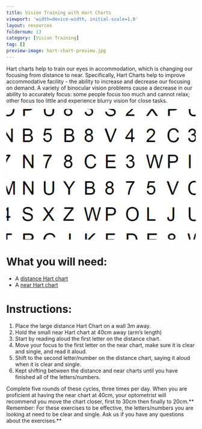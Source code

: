 ```yaml
---
title: Vision Training with Hart Charts
viewport: 'width=device-width, initial-scale=1.0'
layout: resources
foldernum: 13
category: [Vision Training]
tag: []
preview-image: hart-chart-preview.jpg
---
```


Hart charts help to train our eyes in accommodation, which is changing our focusing from distance to near. Specifically, Hart Charts help to improve accommodative facility - the ability to increase and decrease our focusing on demand. A variety of binocular vision problems cause a decrease in our ability to accurately focus: some people focus too much and cannot relax; other focus too little and experience blurry vision for close tasks. 

![](hart-chart.jpg)

# What you will need:

  * A [distance Hart chart](https://d1hd12f7n4y2a6.cloudfront.net/innovative-eye-care%2F5f241f69-03a4-4a6a-aca6-a1464d1defc6_largehartchart+%281%29.pdf)
  * A [near Hart chart ](https://d1hd12f7n4y2a6.cloudfront.net/innovative-eye-care%2Ff062027c-735a-40e9-bfdf-d71c4b82e382_smallhartchart+%281%29.pdf)

# Instructions:

  1. Place the large distance Hart Chart on a wall 3m away.
  2. Hold the small near Hart chart at 40cm away (arm’s length)
  3. Start by reading aloud the first letter on the distance chart.
  4. Move your focus to the first letter on the near chart, make sure it is clear and single, and read it aloud.
  5. Shift to the second letter/number on the distance chart, saying it aloud when it is clear and single.
  6. Kept shifting between the distance and near charts until you have finished all of the letters/numbers.

Complete five rounds of these cycles, three times per day. When you are proficient at having the near chart at 40cm, your optometrist will recommend you move the chart closer, first to 30cm then finally to 20cm.** Remember: For these exercises to be effective, the letters/numbers you are looking at need to be clear and single. Ask us if you have any questions about the exercises.**

